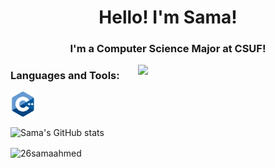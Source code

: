 <h1 align="center">Hello! I'm Sama! </h1>
<h3 align="center">I'm a Computer Science Major at CSUF!</h3>
<img align="right" width="300" src="https://images.wsj.net/im-568211">

<h3 align="left">Languages and Tools:</h3>
<p align="left"> <a href="https://www.w3schools.com/cpp/" target="_blank" rel="noreferrer"> <img src="https://raw.githubusercontent.com/devicons/devicon/master/icons/cplusplus/cplusplus-original.svg" alt="cplusplus" width="40" height="40"/> </a> </p>


![Sama's GitHub stats](https://github-readme-stats.vercel.app/api?username=26samaahmed&theme=tokyonight&show_icons=true)

<p><img align="center" src="https://github-readme-streak-stats.herokuapp.com/?user=26samaahmed&" alt="26samaahmed" /></p>
